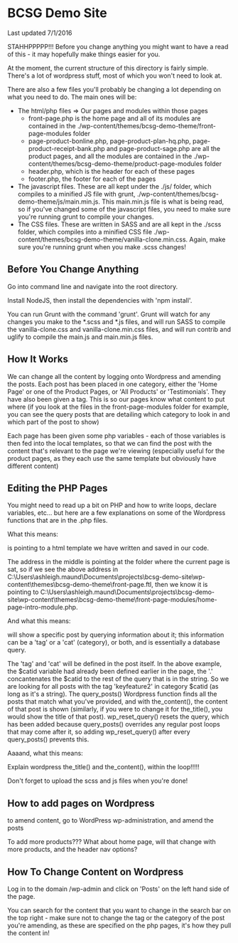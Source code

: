 BCSG Demo Site
==============

Last updated 7/1/2016

STAHHPPPPP!!! Before you change anything you might want to have a read of this - it may hopefully make things easier for you.

At the moment, the current structure of this directory is fairly simple. There's a lot of wordpress stuff, most of which you won't need to look at.

There are also a few files you'll probably be changing a lot depending on what you need to do. The main ones will be:

- The html/php files => Our pages and modules within those pages
	- front-page.php is the home page and all of its modules are contained in the ./wp-content/themes/bcsg-demo-theme/front-page-modules folder
	- page-product-bonline.php, page-product-plan-hq.php, page-product-receipt-bank.php and page-product-sage.php are all the product pages, and all the modules are contained in the ./wp-content/themes/bcsg-demo-theme/product-page-modules folder
	- header.php, which is the header for each of these pages
	- footer.php, the footer for each of the pages
- The javascript files. These are all kept under the ./js/ folder, which compiles to a minified JS file with grunt, ./wp-content/themes/bcsg-demo-theme/js/main.min.js. This main.min.js file is what is being read, so if you've changed some of the javascript files, you need to make sure you're running grunt to compile your changes.
- The CSS files. These are written in SASS and are all kept in the ./scss folder, which compiles into a minified CSS file ./wp-content/themes/bcsg-demo-theme/vanilla-clone.min.css. Again, make sure you're running grunt when you make .scss changes!





Before You Change Anything
--------------------------

Go into command line and navigate into the root directory.

Install NodeJS, then install the dependencies with 'npm install'.

You can run Grunt with the command 'grunt'. Grunt will watch for any changes you make to the *.scss and *.js files, and will run SASS to compile the vanilla-clone.css and vanilla-clone.min.css files, and will run contrib and uglify to compile the main.js and main.min.js files.







How It Works
------------

We can change all the content by logging onto Wordpress and amending the posts. Each post has been placed in one category, either the 'Home Page' or one of the Product Pages, or 'All Products' or 'Testimonials'. They have also been given a tag. This is so our pages know what content to put where (if you look at the files in the front-page-modules folder for example, you can see the query posts that are detailing which category to look in and which part of the post to show)


Each page has been given some php variables - each of those variables is then fed into the local templates, so that we can find the post with the content that's relevant to the page we're viewing (especially useful for the product pages, as they each use the same template but obviously have different content)









Editing the PHP Pages
----------------------

You might need to read up a bit on PHP and how to write loops, declare variables, etc... but here are a few explanations on some of the Wordpress functions that are in the .php files.

What this means:

<?php include(locate_template('front-page-modules/home-page-intro-module.php')); ?>

<?php include(locate_template('[INSERT FILE ADDRESS AND NAME HERE]')); ?> is pointing to a html template we have written and saved in our code.
The address in the middle is pointing at the folder where the current page is sat, so if we see the above address in C:\Users\ashleigh.maund\Documents\projects\bcsg-demo-site\wp-content\themes\bcsg-demo-theme\front-page.ftl, then we know it is pointing to C:\Users\ashleigh.maund\Documents\projects\bcsg-demo-site\wp-content\themes\bcsg-demo-theme\front-page-modules/home-page-intro-module.php.


And what this means:

<?php query_posts('&tag=keyfeature2&cat='.$catid); while (have_posts()) : the_post(); the_content(); endwhile; wp_reset_query(); ?>

<?php query_posts('[INSERT INFO ABOUT POST HERE]'); while (have_posts()) : the_post(); the_content(); endwhile; wp_reset_query(); ?> will show a specific post by querying information about it; this information can be a 'tag' or a 'cat' (category), or both, and is essentially a database query.
The 'tag' and 'cat' will be defined in the post itself. In the above example, the $catid variable had already been defined earlier in the page, the '.' concantenates the $catid to the rest of the query that is in the string. So we are looking for all posts with the tag 'keyfeature2' in category $catid (as long as it's a string).
The query_posts() Wordpress function finds all the posts that match what you've provided, and with the_content(), the content of that post is shown (similarly, if you were to change it for the_title(), you would show the title of that post).
wp_reset_query() resets the query, which has been added because query_posts() overrides any regular post loops that may come after it, so adding wp_reset_query() after every query_posts() prevents this.


Aaaand, what this means:







Explain wordpress the_title() and the_content(), within the loop!!!!!










Don't forget to upload the scss and js files when you're done!





How to add pages on Wordpress
-----------------------------




to amend content, go to WordPress wp-administration, and amend the posts


To add more products??? What about home page, will that change with more products, and the header nav options?






How To Change Content on Wordpress
----------------------------------

Log in to the domain /wp-admin and click on 'Posts' on the left hand side of the page.

You can search for the content that you want to change in the search bar on the top right - make sure not to change the tag or the category of the post you're amending, as these are specified on the php pages, it's how they pull the content in!


